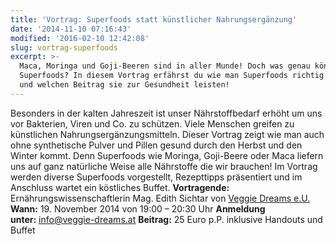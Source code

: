 ```yaml
---
title: 'Vortrag: Superfoods statt künstlicher Nahrungsergänzung'
date: '2014-11-10 07:16:43'
modified: '2016-02-10 12:42:08'
slug: vortrag-superfoods
excerpt: >-
  Maca, Moringa und Goji-Beeren sind in aller Munde! Doch was genau können diese
  Superfoods? In diesem Vortrag erfährst du wie man Superfoods richtig einsetzt
  und welchen Beitrag sie zur Gesundheit leisten!
---
```


Besonders in der kalten Jahreszeit ist unser Nährstoffbedarf erhöht um uns vor Bakterien, Viren und Co. zu schützen. Viele Menschen greifen zu künstlichen Nahrungsergänzungsmitteln. Dieser Vortrag zeigt wie man auch ohne synthetische Pulver und Pillen gesund durch den Herbst und den Winter kommt. Denn Superfoods wie Moringa, Goji-Beere oder Maca liefern uns auf ganz natürliche Weise alle Nährstoffe die wir brauchen! Im Vortrag werden diverse Superfoods vorgestellt, Rezepttipps präsentiert und im Anschluss wartet ein köstliches Buffet. **Vortragende:** Ernährungswissenschaftlerin Mag. Edith Sichtar von [Veggie Dreams e.U.](http://www.veggie-dreams.at) **Wann:** 19. November 2014 von 19:00 – 20:30 Uhr **Anmeldung unter:** info@veggie-dreams.at **Beitrag:** 25 Euro p.P. inklusive Handouts und Buffet
